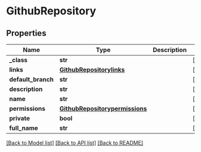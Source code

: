 # GithubRepository


## Properties
Name | Type | Description | Notes
------------ | ------------- | ------------- | -------------
**_class** | **str** |  | [optional] 
**links** | [**GithubRepositorylinks**](GithubRepositorylinks.md) |  | [optional] 
**default_branch** | **str** |  | [optional] 
**description** | **str** |  | [optional] 
**name** | **str** |  | [optional] 
**permissions** | [**GithubRepositorypermissions**](GithubRepositorypermissions.md) |  | [optional] 
**private** | **bool** |  | [optional] 
**full_name** | **str** |  | [optional] 

[[Back to Model list]](../README.md#documentation-for-models) [[Back to API list]](../README.md#documentation-for-api-endpoints) [[Back to README]](../README.md)


